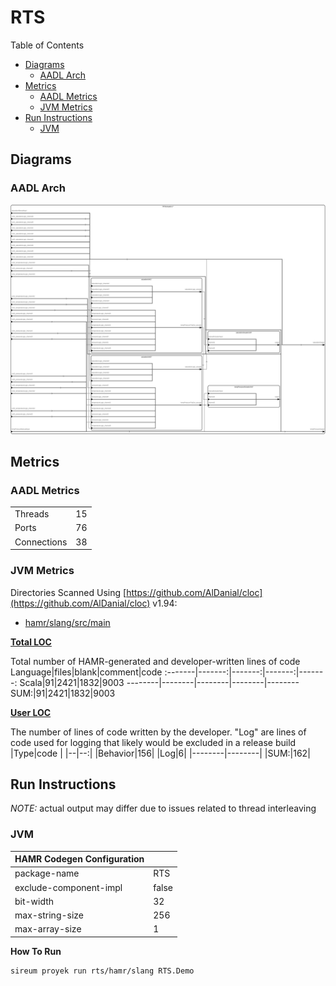 # RTS

 Table of Contents
  * [Diagrams](#diagrams)
    * [AADL Arch](#aadl-arch)
  * [Metrics](#metrics)
    * [AADL Metrics](#aadl-metrics)
    * [JVM Metrics](#jvm-metrics)
  * [Run Instructions](#run-instructions)
    * [JVM](#jvm)

## Diagrams
### AADL Arch
![AADL Arch](aadl/diagrams/aadl-arch.svg)

## Metrics
### AADL Metrics
| | |
|--|--|
|Threads|15|
|Ports|76|
|Connections|38|

### JVM Metrics
Directories Scanned Using [https://github.com/AlDanial/cloc](https://github.com/AlDanial/cloc) v1.94:
- [hamr/slang/src/main](hamr/slang/src/main)

<u><b>Total LOC</b></u>

Total number of HAMR-generated and developer-written lines of code
Language|files|blank|comment|code
:-------|-------:|-------:|-------:|-------:
Scala|91|2421|1832|9003
--------|--------|--------|--------|--------
SUM:|91|2421|1832|9003

<u><b>User LOC</b></u>

The number of lines of code written by the developer.
"Log" are lines of code used for logging that
likely would be excluded in a release build
 |Type|code |
 |--|--:|
 |Behavior|156|
 |Log|6|
 |--------|--------|
 |SUM:|162|

## Run Instructions
*NOTE:* actual output may differ due to issues related to thread interleaving
### JVM

  |HAMR Codegen Configuration| |
  |--|--|
  | package-name | RTS |
  | exclude-component-impl | false |
  | bit-width | 32 |
  | max-string-size | 256 |
  | max-array-size | 1 |


  **How To Run**
  ```
  sireum proyek run rts/hamr/slang RTS.Demo
  ```
